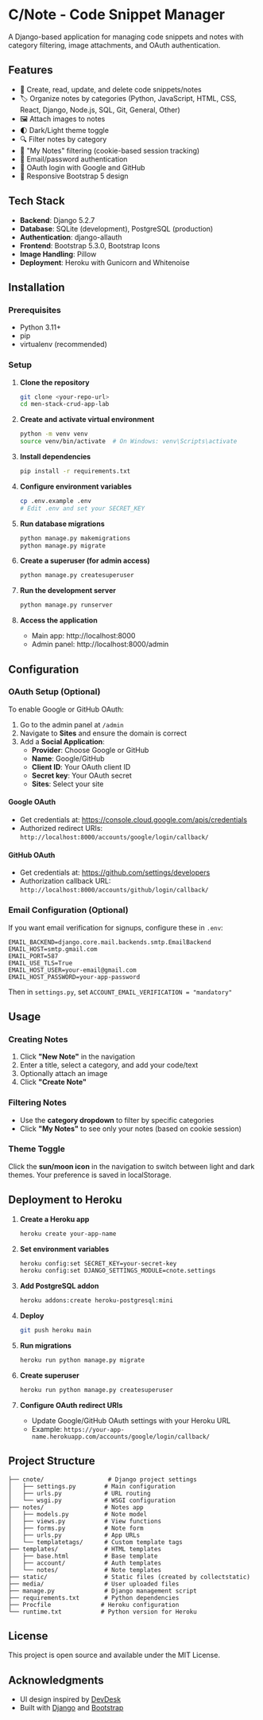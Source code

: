 # C/Note - Code Snippet Manager

A Django-based application for managing code snippets and notes with category filtering, image attachments, and OAuth authentication.

## Features

- 📝 Create, read, update, and delete code snippets/notes
- 🏷️ Organize notes by categories (Python, JavaScript, HTML, CSS, React, Django, Node.js, SQL, Git, General, Other)
- 🖼️ Attach images to notes
- 🌓 Dark/Light theme toggle
- 🔍 Filter notes by category
- 📌 "My Notes" filtering (cookie-based session tracking)
- 🔐 Email/password authentication
- 🔑 OAuth login with Google and GitHub
- 📱 Responsive Bootstrap 5 design

## Tech Stack

- **Backend**: Django 5.2.7
- **Database**: SQLite (development), PostgreSQL (production)
- **Authentication**: django-allauth
- **Frontend**: Bootstrap 5.3.0, Bootstrap Icons
- **Image Handling**: Pillow
- **Deployment**: Heroku with Gunicorn and Whitenoise

## Installation

### Prerequisites

- Python 3.11+
- pip
- virtualenv (recommended)

### Setup

1. **Clone the repository**
   ```bash
   git clone <your-repo-url>
   cd men-stack-crud-app-lab
   ```

2. **Create and activate virtual environment**
   ```bash
   python -m venv venv
   source venv/bin/activate  # On Windows: venv\Scripts\activate
   ```

3. **Install dependencies**
   ```bash
   pip install -r requirements.txt
   ```

4. **Configure environment variables**
   ```bash
   cp .env.example .env
   # Edit .env and set your SECRET_KEY
   ```

5. **Run database migrations**
   ```bash
   python manage.py makemigrations
   python manage.py migrate
   ```

6. **Create a superuser (for admin access)**
   ```bash
   python manage.py createsuperuser
   ```

7. **Run the development server**
   ```bash
   python manage.py runserver
   ```

8. **Access the application**
   - Main app: http://localhost:8000
   - Admin panel: http://localhost:8000/admin

## Configuration

### OAuth Setup (Optional)

To enable Google or GitHub OAuth:

1. Go to the admin panel at `/admin`
2. Navigate to **Sites** and ensure the domain is correct
3. Add a **Social Application**:
   - **Provider**: Choose Google or GitHub
   - **Name**: Google/GitHub
   - **Client ID**: Your OAuth client ID
   - **Secret key**: Your OAuth secret
   - **Sites**: Select your site

#### Google OAuth
- Get credentials at: https://console.cloud.google.com/apis/credentials
- Authorized redirect URIs: `http://localhost:8000/accounts/google/login/callback/`

#### GitHub OAuth
- Get credentials at: https://github.com/settings/developers
- Authorization callback URL: `http://localhost:8000/accounts/github/login/callback/`

### Email Configuration (Optional)

If you want email verification for signups, configure these in `.env`:

```env
EMAIL_BACKEND=django.core.mail.backends.smtp.EmailBackend
EMAIL_HOST=smtp.gmail.com
EMAIL_PORT=587
EMAIL_USE_TLS=True
EMAIL_HOST_USER=your-email@gmail.com
EMAIL_HOST_PASSWORD=your-app-password
```

Then in `settings.py`, set `ACCOUNT_EMAIL_VERIFICATION = "mandatory"`

## Usage

### Creating Notes

1. Click **"New Note"** in the navigation
2. Enter a title, select a category, and add your code/text
3. Optionally attach an image
4. Click **"Create Note"**

### Filtering Notes

- Use the **category dropdown** to filter by specific categories
- Click **"My Notes"** to see only your notes (based on cookie session)

### Theme Toggle

Click the **sun/moon icon** in the navigation to switch between light and dark themes. Your preference is saved in localStorage.

## Deployment to Heroku

1. **Create a Heroku app**
   ```bash
   heroku create your-app-name
   ```

2. **Set environment variables**
   ```bash
   heroku config:set SECRET_KEY=your-secret-key
   heroku config:set DJANGO_SETTINGS_MODULE=cnote.settings
   ```

3. **Add PostgreSQL addon**
   ```bash
   heroku addons:create heroku-postgresql:mini
   ```

4. **Deploy**
   ```bash
   git push heroku main
   ```

5. **Run migrations**
   ```bash
   heroku run python manage.py migrate
   ```

6. **Create superuser**
   ```bash
   heroku run python manage.py createsuperuser
   ```

7. **Configure OAuth redirect URIs**
   - Update Google/GitHub OAuth settings with your Heroku URL
   - Example: `https://your-app-name.herokuapp.com/accounts/google/login/callback/`

## Project Structure

```
├── cnote/                  # Django project settings
│   ├── settings.py        # Main configuration
│   ├── urls.py            # URL routing
│   └── wsgi.py            # WSGI configuration
├── notes/                 # Notes app
│   ├── models.py          # Note model
│   ├── views.py           # View functions
│   ├── forms.py           # Note form
│   ├── urls.py            # App URLs
│   └── templatetags/      # Custom template tags
├── templates/             # HTML templates
│   ├── base.html          # Base template
│   ├── account/           # Auth templates
│   └── notes/             # Note templates
├── static/                # Static files (created by collectstatic)
├── media/                 # User uploaded files
├── manage.py              # Django management script
├── requirements.txt       # Python dependencies
├── Procfile              # Heroku configuration
└── runtime.txt           # Python version for Heroku
```

## License

This project is open source and available under the MIT License.

## Acknowledgments

- UI design inspired by [DevDesk](https://github.com/nomad-level/DevDesk)
- Built with [Django](https://www.djangoproject.com/) and [Bootstrap](https://getbootstrap.com/)
